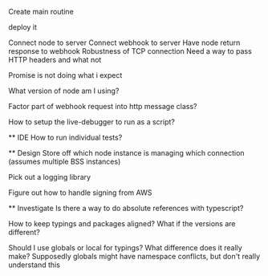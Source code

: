 Create main routine

deploy it

Connect node to server
Connect webhook to server
Have node return response to webhook
Robustness of TCP connection
Need a way to pass HTTP headers and what not

Promise is not doing what i expect

What version of node am I using?

Factor part of webhook request into http message class?

How to setup the live-debugger to run as a script?

** IDE
How to run individual tests?

** Design
Store off which node instance is managing which connection (assumes multiple BSS instances)

Pick out a logging library

Figure out how to handle signing from AWS


** Investigate
Is there a way to do absolute references with typescript?

How to keep typings and packages aligned? What if the versions are different?

Should I use globals or local for typings? What difference does it really make?
    Supposedly globals might have namespace conflicts, but don't really understand this